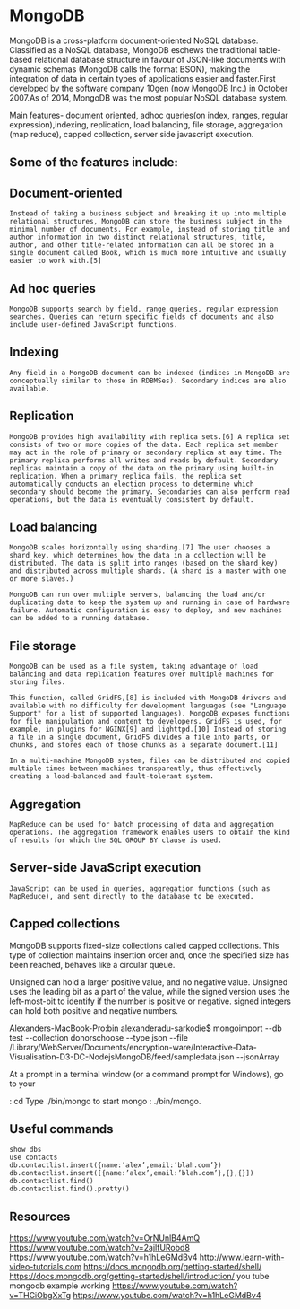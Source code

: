 # MongoDB



MongoDB  is a cross-platform document-oriented  NoSQL database. Classified as a NoSQL database, MongoDB eschews the traditional table-based relational database structure in favour of JSON-like documents with dynamic schemas (MongoDB calls the format BSON), making the integration of data in certain types of applications easier and faster.First developed by the software company 10gen (now MongoDB Inc.) in October 2007.As of 2014, MongoDB was the most popular NoSQL database system.

Main features- document oriented, adhoc queries(on index, ranges, regular expression),indexing, replication, load balancing, file storage, aggregation (map reduce), capped collection, server side javascript execution.

## Some of the features include:

## Document-oriented

    Instead of taking a business subject and breaking it up into multiple relational structures, MongoDB can store the business subject in the minimal number of documents. For example, instead of storing title and author information in two distinct relational structures, title, author, and other title-related information can all be stored in a single document called Book, which is much more intuitive and usually easier to work with.[5]

## Ad hoc queries

    MongoDB supports search by field, range queries, regular expression searches. Queries can return specific fields of documents and also include user-defined JavaScript functions.

## Indexing

    Any field in a MongoDB document can be indexed (indices in MongoDB are conceptually similar to those in RDBMSes). Secondary indices are also available.

## Replication

    MongoDB provides high availability with replica sets.[6] A replica set consists of two or more copies of the data. Each replica set member may act in the role of primary or secondary replica at any time. The primary replica performs all writes and reads by default. Secondary replicas maintain a copy of the data on the primary using built-in replication. When a primary replica fails, the replica set automatically conducts an election process to determine which secondary should become the primary. Secondaries can also perform read operations, but the data is eventually consistent by default.

## Load balancing

    MongoDB scales horizontally using sharding.[7] The user chooses a shard key, which determines how the data in a collection will be distributed. The data is split into ranges (based on the shard key) and distributed across multiple shards. (A shard is a master with one or more slaves.)

    MongoDB can run over multiple servers, balancing the load and/or duplicating data to keep the system up and running in case of hardware failure. Automatic configuration is easy to deploy, and new machines can be added to a running database.

## File storage

    MongoDB can be used as a file system, taking advantage of load balancing and data replication features over multiple machines for storing files.

    This function, called GridFS,[8] is included with MongoDB drivers and available with no difficulty for development languages (see "Language Support" for a list of supported languages). MongoDB exposes functions for file manipulation and content to developers. GridFS is used, for example, in plugins for NGINX[9] and lighttpd.[10] Instead of storing a file in a single document, GridFS divides a file into parts, or chunks, and stores each of those chunks as a separate document.[11]

    In a multi-machine MongoDB system, files can be distributed and copied multiple times between machines transparently, thus effectively creating a load-balanced and fault-tolerant system.

## Aggregation

    MapReduce can be used for batch processing of data and aggregation operations. The aggregation framework enables users to obtain the kind of results for which the SQL GROUP BY clause is used.

## Server-side JavaScript execution

    JavaScript can be used in queries, aggregation functions (such as MapReduce), and sent directly to the database to be executed.

## Capped collections

   MongoDB supports fixed-size collections called capped collections. This type of collection maintains insertion order and, once the specified size has been reached, behaves like a circular queue. 

Unsigned can hold a larger positive value, and no negative value. Unsigned uses the leading bit as a part of the value, while the signed version uses the left-most-bit to identify if the number is positive or negative. signed integers can hold both positive and negative numbers.




Alexanders-MacBook-Pro:bin alexanderadu-sarkodie$ mongoimport --db test --collection donorschoose  --type json --file /Library/WebServer/Documents/encryption-ware/Interactive-Data-Visualisation-D3-DC-NodejsMongoDB/feed/sampledata.json  --jsonArray




At a prompt in a terminal window (or a command prompt for Windows), go to your

 <mongodb installation dir> : cd <mongodb installation dir>
Type ./bin/mongo to start mongo : ./bin/mongo.



## Useful commands

```
show dbs
use contacts
db.contactlist.insert({name:’alex’,email:’blah.com’})
db.contactlist.insert([{name:’alex’,email:’blah.com’},{},{}])
db.contactlist.find()
db.contactlist.find().pretty()

```

## Resources

https://www.youtube.com/watch?v=OrNUnlB4AmQ 
https://www.youtube.com/watch?v=2ajlfURobd8 
https://www.youtube.com/watch?v=h1hLeGMdBv4
http://www.learn-with-video-tutorials.com
https://docs.mongodb.org/getting-started/shell/
https://docs.mongodb.org/getting-started/shell/introduction/
you tube mongodb example working
https://www.youtube.com/watch?v=THCiObgXxTg
https://www.youtube.com/watch?v=h1hLeGMdBv4